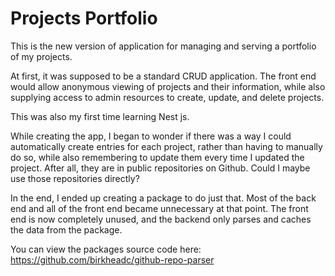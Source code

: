 # Projects Portfolio

This is the new version of application for managing and serving a portfolio of my projects.

At first, it was supposed to be a standard CRUD application. The front end would allow anonymous viewing of projects and their information, while also supplying access to admin resources to create, update, and delete projects.

This was also my first time learning Nest js.

While creating the app, I began to wonder if there was a way I could automatically create entries for each project, rather than having to manually do so, while also remembering to update them every time I updated the project. After all, they are in public repositories on Github. Could I maybe use those repositories directly?

In the end, I ended up creating a package to do just that. Most of the back end and all of the front end became unnecessary at that point. The front end is now completely unused, and the backend only parses and caches the data from the package.

You can view the packages source code here: https://github.com/birkheadc/github-repo-parser